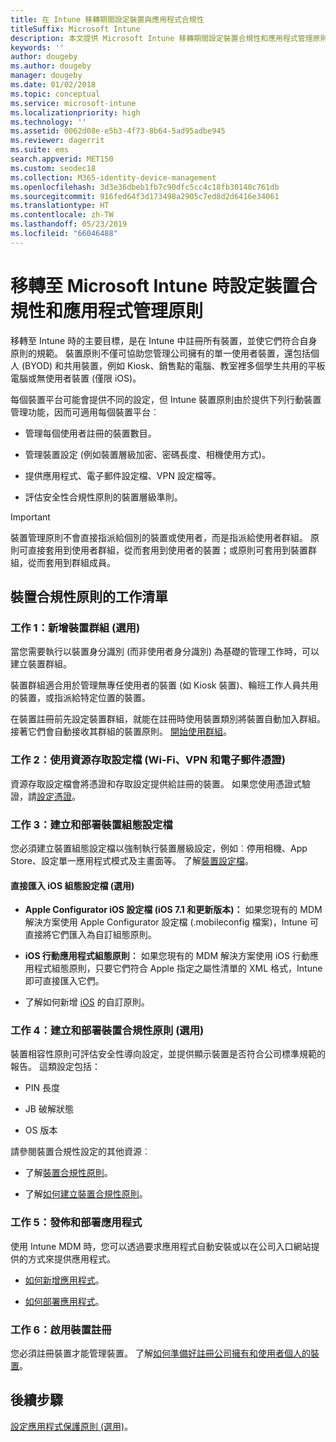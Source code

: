 ```yaml
---
title: 在 Intune 移轉期間設定裝置與應用程式合規性
titleSuffix: Microsoft Intune
description: 本文提供 Microsoft Intune 移轉期間設定裝置合規性和應用程式管理原則的必要步驟。
keywords: ''
author: dougeby
ms.author: dougeby
manager: dougeby
ms.date: 01/02/2018
ms.topic: conceptual
ms.service: microsoft-intune
ms.localizationpriority: high
ms.technology: ''
ms.assetid: 0062d08e-e5b3-4f73-8b64-5ad95adbe945
ms.reviewer: dagerrit
ms.suite: ems
search.appverid: MET150
ms.custom: seodec18
ms.collection: M365-identity-device-management
ms.openlocfilehash: 3d3e36dbeb1fb7c90dfc5cc4c18fb30140c761db
ms.sourcegitcommit: 916fed64f3d173498a2905c7ed8d2d6416e34061
ms.translationtype: HT
ms.contentlocale: zh-TW
ms.lasthandoff: 05/23/2019
ms.locfileid: "66046488"
---
```

# <a name="configure-device-compliance-and-app-management-policies-when-migrating-to-microsoft-intune"></a>移轉至 Microsoft Intune 時設定裝置合規性和應用程式管理原則

移轉至 Intune 時的主要目標，是在 Intune 中註冊所有裝置，並使它們符合自身原則的規範。 裝置原則不僅可協助您管理公司擁有的單一使用者裝置，還包括個人 (BYOD) 和共用裝置，例如 Kiosk、銷售點的電腦、教室裡多個學生共用的平板電腦或無使用者裝置 (僅限 iOS)。

每個裝置平台可能會提供不同的設定，但 Intune 裝置原則由於提供下列行動裝置管理功能，因而可適用每個裝置平台︰

-   管理每個使用者註冊的裝置數目。

-   管理裝置設定 (例如裝置層級加密、密碼長度、相機使用方式)。

-   提供應用程式、電子郵件設定檔、VPN 設定檔等。

-   評估安全性合規性原則的裝置層級準則。

> [!IMPORTANT]
> 裝置管理原則不會直接指派給個別的裝置或使用者，而是指派給使用者群組。 原則可直接套用到使用者群組，從而套用到使用者的裝置；或原則可套用到裝置群組，從而套用到群組成員。

## <a name="task-list-for-device-compliance-policies"></a>裝置合規性原則的工作清單

### <a name="task-1-add-device-groups-optional"></a>工作 1：新增裝置群組 (選用)

當您需要執行以裝置身分識別 (而非使用者身分識別) 為基礎的管理工作時，可以建立裝置群組。

裝置群組適合用於管理無專任使用者的裝置 (如 Kiosk 裝置)、輪班工作人員共用的裝置，或指派給特定位置的裝置。

在裝置註冊前先設定裝置群組，就能在註冊時使用裝置類別將裝置自動加入群組。 接著它們會自動接收其群組的裝置原則。 [開始使用群組](groups-get-started.md)。

### <a name="task-2-use-resource-access-profiles-wi-fi-vpn-and-email-certificates"></a>工作 2：使用資源存取設定檔 (Wi-Fi、VPN 和電子郵件憑證)

資源存取設定檔會將憑證和存取設定提供給註冊的裝置。 如果您使用憑證式驗證，請[設定憑證](certificates-configure.md)。

### <a name="task-3-create-and-deploy-device-configuration-profiles"></a>工作 3：建立和部署裝置組態設定檔

您必須建立裝置組態設定檔以強制執行裝置層級設定，例如︰停用相機、App Store、設定單一應用程式模式及主畫面等。 了解[裝置設定檔](device-profiles.md)。

####  <a name="directly-import-ios-configuration-profiles-optional"></a>直接匯入 iOS 組態設定檔 (選用)

-   **Apple Configurator iOS 設定檔 (iOS 7.1 和更新版本)：** 如果您現有的 MDM 解決方案使用 Apple Configurator 設定檔 (.mobileconfig 檔案)，Intune 可直接將它們匯入為自訂組態原則。

-   **iOS 行動應用程式組態原則︰** 如果您現有的 MDM 解決方案使用 iOS 行動應用程式組態原則，只要它們符合 Apple 指定之屬性清單的 XML 格式，Intune 即可直接匯入它們。

- 了解如何新增 [iOS](custom-settings-ios.md) 的自訂原則。

### <a name="task-4-create-and-deploy-device-compliance-policies-optional"></a>工作 4：建立和部署裝置合規性原則 (選用)

裝置相容性原則可評估安全性導向設定，並提供顯示裝置是否符合公司標準規範的報告。 這類設定包括：

-   PIN 長度

-   JB 破解狀態

-   OS 版本

請參閱裝置合規性設定的其他資源︰

-   了解[裝置合規性原則](device-compliance.md)。

-   了解[如何建立裝置合規性原則](device-compliance-get-started.md)。

### <a name="task-5-publish-and-deploy-apps"></a>工作 5：發佈和部署應用程式

使用 Intune MDM 時，您可以透過要求應用程式自動安裝或以在公司入口網站提供的方式來提供應用程式。

-   [如何新增應用程式](apps-add.md)。

-   [如何部署應用程式](apps-deploy.md)。

### <a name="task-6-enable-device-enrollment"></a>工作 6：啟用裝置註冊

您必須註冊裝置才能管理裝置。 了解[如何準備好註冊公司擁有和使用者個人的裝置](device-enrollment.md)。

## <a name="next-steps"></a>後續步驟

[設定應用程式保護原則 (選用)](migration-guide-app-protection-policies.md)。
